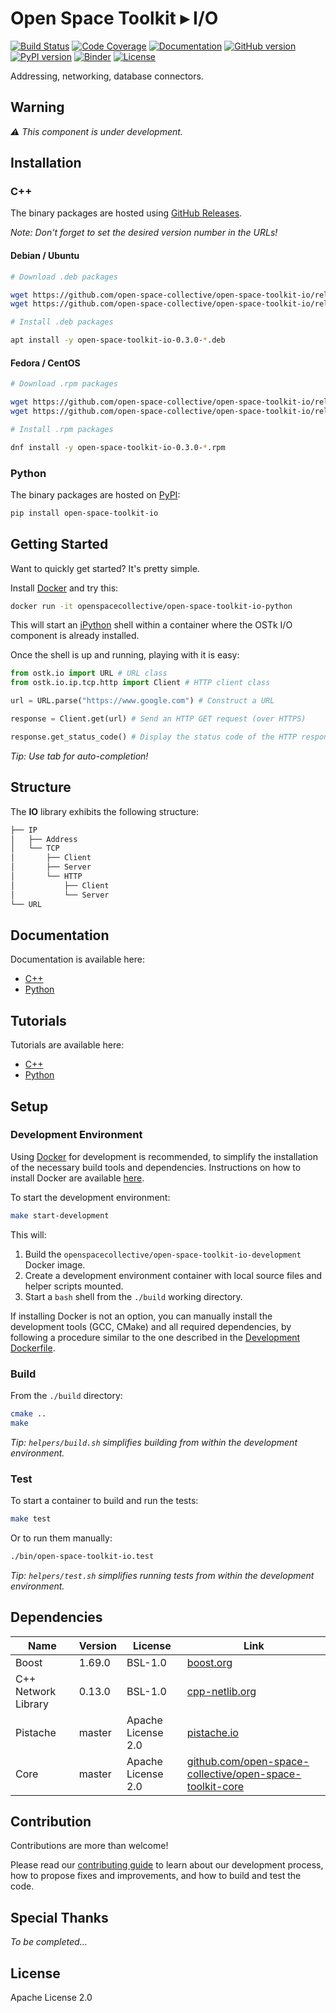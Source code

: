 # Open Space Toolkit ▸ I/O

[![Build Status](https://travis-ci.com/open-space-collective/open-space-toolkit-io.svg?branch=master)](https://travis-ci.com/open-space-collective/open-space-toolkit-io)
[![Code Coverage](https://codecov.io/gh/open-space-collective/open-space-toolkit-io/branch/master/graph/badge.svg)](https://codecov.io/gh/open-space-collective/open-space-toolkit-io)
[![Documentation](https://img.shields.io/readthedocs/pip/stable.svg)](https://open-space-collective.github.io/open-space-toolkit-io)
[![GitHub version](https://badge.fury.io/gh/open-space-collective%2Fopen-space-toolkit-io.svg)](https://badge.fury.io/gh/open-space-collective%2Fopen-space-toolkit-io)
[![PyPI version](https://badge.fury.io/py/open-space-toolkit-io.svg)](https://badge.fury.io/py/open-space-toolkit-io)
[![Binder](https://mybinder.org/badge_logo.svg)](https://mybinder.org/v2/gh/open-space-collective/open-space-toolkit-io/master?urlpath=lab/tree/tutorials%2Fpython%2Fnotebooks)
[![License](https://img.shields.io/badge/License-Apache%202.0-blue.svg)](https://opensource.org/licenses/Apache-2.0)

Addressing, networking, database connectors.

## Warning

*⚠ This component is under development.*

## Installation

### C++

The binary packages are hosted using [GitHub Releases](https://github.com/open-space-collective/open-space-toolkit-io/releases).

*Note: Don't forget to set the desired version number in the URLs!*

#### Debian / Ubuntu

```bash
# Download .deb packages

wget https://github.com/open-space-collective/open-space-toolkit-io/releases/download/0.3.0/open-space-toolkit-io-0.3.0-1.x86_64-runtime.deb
wget https://github.com/open-space-collective/open-space-toolkit-io/releases/download/0.3.0/open-space-toolkit-io-0.3.0-1.x86_64-devel.deb

# Install .deb packages

apt install -y open-space-toolkit-io-0.3.0-*.deb
```

#### Fedora / CentOS

```bash
# Download .rpm packages

wget https://github.com/open-space-collective/open-space-toolkit-io/releases/download/0.3.0/open-space-toolkit-io-0.3.0-1.x86_64-runtime.rpm
wget https://github.com/open-space-collective/open-space-toolkit-io/releases/download/0.3.0/open-space-toolkit-io-0.3.0-1.x86_64-devel.rpm

# Install .rpm packages

dnf install -y open-space-toolkit-io-0.3.0-*.rpm
```

### Python

The binary packages are hosted on [PyPI](https://pypi.org/project/open-space-toolkit-io/):

```bash
pip install open-space-toolkit-io
```

## Getting Started

Want to quickly get started? It's pretty simple.

Install [Docker](https://www.docker.com/) and try this:

```bash
docker run -it openspacecollective/open-space-toolkit-io-python
```

This will start an [iPython](https://ipython.org/) shell within a container where the OSTk I/O component is already installed.

Once the shell is up and running, playing with it is easy:

```py
from ostk.io import URL # URL class
from ostk.io.ip.tcp.http import Client # HTTP client class

url = URL.parse("https://www.google.com") # Construct a URL

response = Client.get(url) # Send an HTTP GET request (over HTTPS)

response.get_status_code() # Display the status code of the HTTP response
```

*Tip: Use tab for auto-completion!*

## Structure

The **IO** library exhibits the following structure:

```txt
├── IP
│   ├── Address
│   └── TCP
│       ├── Client
│       ├── Server
│       └── HTTP
│           ├── Client
│           └── Server
└── URL
```

## Documentation

Documentation is available here:

- [C++](https://open-space-collective.github.io/open-space-toolkit-io)
- [Python](./bindings/python/docs)

## Tutorials

Tutorials are available here:

- [C++](./tutorials/cpp)
- [Python](./tutorials/python)

## Setup

### Development Environment

Using [Docker](https://www.docker.com) for development is recommended, to simplify the installation of the necessary build tools and dependencies.
Instructions on how to install Docker are available [here](https://docs.docker.com/install/).

To start the development environment:

```bash
make start-development
```

This will:

1. Build the `openspacecollective/open-space-toolkit-io-development` Docker image.
2. Create a development environment container with local source files and helper scripts mounted.
3. Start a `bash` shell from the `./build` working directory.

If installing Docker is not an option, you can manually install the development tools (GCC, CMake) and all required dependencies,
by following a procedure similar to the one described in the [Development Dockerfile](./docker/development/Dockerfile).

### Build

From the `./build` directory:

```bash
cmake ..
make
```

*Tip: `helpers/build.sh` simplifies building from within the development environment.*

### Test

To start a container to build and run the tests:

```bash
make test
```

Or to run them manually:

```bash
./bin/open-space-toolkit-io.test
```

*Tip: `helpers/test.sh` simplifies running tests from within the development environment.*

## Dependencies

| Name                | Version | License                | Link                                                                                                                         |
|---------------------|---------|------------------------|------------------------------------------------------------------------------------------------------------------------------|
| Boost               | 1.69.0  | BSL-1.0                | [boost.org](https://www.boost.org)                                                                                           |
| C++ Network Library | 0.13.0  | BSL-1.0                | [cpp-netlib.org](https://cpp-netlib.org)                                                                                     |
| Pistache            | master  | Apache License 2.0     | [pistache.io](http://pistache.io)                                                                                            |
| Core                | master  | Apache License 2.0     | [github.com/open-space-collective/open-space-toolkit-core](https://github.com/open-space-collective/open-space-toolkit-core) |

## Contribution

Contributions are more than welcome!

Please read our [contributing guide](CONTRIBUTING.md) to learn about our development process, how to propose fixes and improvements, and how to build and test the code.

## Special Thanks

*To be completed...*

## License

Apache License 2.0
